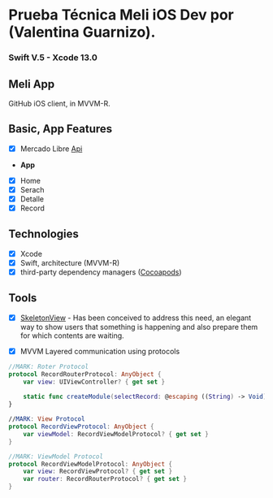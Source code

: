 # Prueba Técnica Meli iOS Dev por (Valentina Guarnizo).
### Swift V.5 - Xcode 13.0

<h2 align="left">
  Meli App
</h2>

<p align="left">
  GitHub iOS client, in MVVM-R.
</p>

## Basic, App Features
- [x] Mercado Libre [Api](https://developers.mercadolibre.com.ar/es_ar/items-y-busquedas)

* **App**
- [x] Home
- [x] Serach
- [x] Detalle
- [x] Record

## Technologies
- [x] Xcode
- [x] Swift, architecture (MVVM-R)
- [x] third-party dependency managers ([Cocoapods](https://cocoapods.org/))

## Tools
- [x] [SkeletonView](https://github.com/Juanpe/SkeletonView) - Has been conceived to address this need, an elegant way to show users that something is happening and also prepare them for which contents are waiting.

- [x] MVVM Layered communication using protocols

```swift
//MARK: Roter Protocol
protocol RecordRouterProtocol: AnyObject {
    var view: UIViewController? { get set }
    
    static func createModule(selectRecord: @escaping ((String) -> Void)) -> RecordViewController
}

//MARK: View Protocol
protocol RecordViewProtocol: AnyObject {
    var viewModel: RecordViewModelProtocol? { get set }
}

//MARK: ViewModel Protocol
protocol RecordViewModelProtocol: AnyObject {
    var view: RecordViewProtocol? { get set }
    var router: RecordRouterProtocol? { get set }   
}
```
